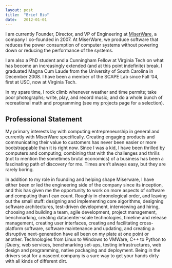 ```yaml
---
layout: post
title:  "Brief Bio"
date:   2012-01-01
---
```


I am currently Founder, Director, and VP of Engineering at [MiserWare](http://miserware.com), a company I co-founded in 2007. At MiserWare, we produce software that reduces the power consumption of computer systems without powering down or reducing the performance of the systems.

I am also a PhD student and a Cunningham Fellow at Virginia Tech on what has become an increasingly extended (and at this point indefinite) break. I graduated Magna Cum Laude from the University of South Carolina in December 2008. I have been a member of the SCAPE Lab since Fall ’04, first at USC, now at Virginia Tech.

In my spare time, I rock climb whenever weather and time permits; take poor photographs; write, play, and record music; and do a whole bunch of recreational math and programming (see my projects page for a selection).

## Professional Statement

My primary interests lay with computing entrepreneurship in general and currently with MiserWare specifically. Creating engaging products and communicating their value to customers has never been easier or more bootstrappable than it is right now. Since I was a kid, I have been thrilled by computers and computing; combining that with the challenges and thrills (not to mention the sometimes brutal economics) of a business has been a fascinating path of discovery for me. Times aren’t always easy, but they are rarely boring.

In addition to my role in founding and helping shape Miserware, I have either been or led the engineering side of the company since its inception, and this has given me the opportunity to work on more aspects of software and computing than I can count. Roughly in chronological order, and leaving out the small stuff: designing and implementing core algorithms, designing software architectures, test-driven development, interviewing and hiring, choosing and building a team, agile development, project management, benchmarking, creating datacenter-scale technologies, timeline and release management, creating user interfaces, creating and facilitating cross-platform software, software maintenance and updating, and creating a disruptive next-generation have all been on my plate at one point or another. Technologies from Linux to Windows to VMWare, C++ to Python to jQuery, web services, benchmarking set-ups, testing infrastructures, web design and programming, native packaging and deployment. Being in the drivers seat for a nascent company is a sure way to get your hands dirty with all kinds of different dirt.
